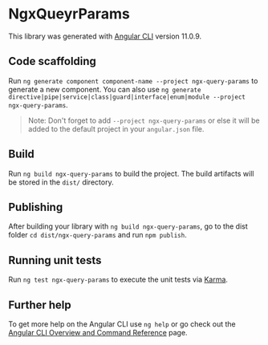 # NgxQueyrParams

This library was generated with [Angular CLI](https://github.com/angular/angular-cli) version 11.0.9.

## Code scaffolding

Run `ng generate component component-name --project ngx-query-params` to generate a new component. You can also use `ng generate directive|pipe|service|class|guard|interface|enum|module --project ngx-query-params`.

> Note: Don't forget to add `--project ngx-query-params` or else it will be added to the default project in your `angular.json` file.

## Build

Run `ng build ngx-query-params` to build the project. The build artifacts will be stored in the `dist/` directory.

## Publishing

After building your library with `ng build ngx-query-params`, go to the dist folder `cd dist/ngx-query-params` and run `npm publish`.

## Running unit tests

Run `ng test ngx-query-params` to execute the unit tests via [Karma](https://karma-runner.github.io).

## Further help

To get more help on the Angular CLI use `ng help` or go check out the [Angular CLI Overview and Command Reference](https://angular.io/cli) page.

